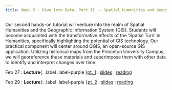 ```yaml
---
title: Week 5 - Dive into Data, Part II -- Spatial Humanities and Geographic Information System
---
```


Our second hands-on tutorial will venture into the realm of Spatial Humanities and the Geographic Information System (GIS). Students will become acquainted with the transformative effects of the ‘Spatial Turn’ in Humanities, specifically highlighting the potential of GIS technology. Our practical component will center around QGIS, an open-source GIS application. Utilizing historical maps from the Princeton University Campus, we will georeference these materials and superimpose them with other data to identify and interpret changes over time.

Feb 27
: **Lecture**{: .label .label-purple }[pt. 1](#)
  : [slides](https://registrar.princeton.edu/course-offerings/course-details?term=1244&courseid=013536)
  : [reading](https://registrar.princeton.edu/course-offerings/course-details?term=1244&courseid=013536)

Feb 29
: **Lecture**{: .label .label-purple }[pt. 2](#)
  : [slides](https://registrar.princeton.edu/course-offerings/course-details?term=1244&courseid=013536)
  : [reading](https://registrar.princeton.edu/course-offerings/course-details?term=1244&courseid=013536)
